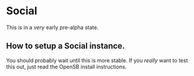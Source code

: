 # Social

This is in a *very* early pre-alpha state.

## How to setup a Social instance.

You should probably wait until this is more stable. If you *really* want to test this out, just read the OpenSB install instructions.